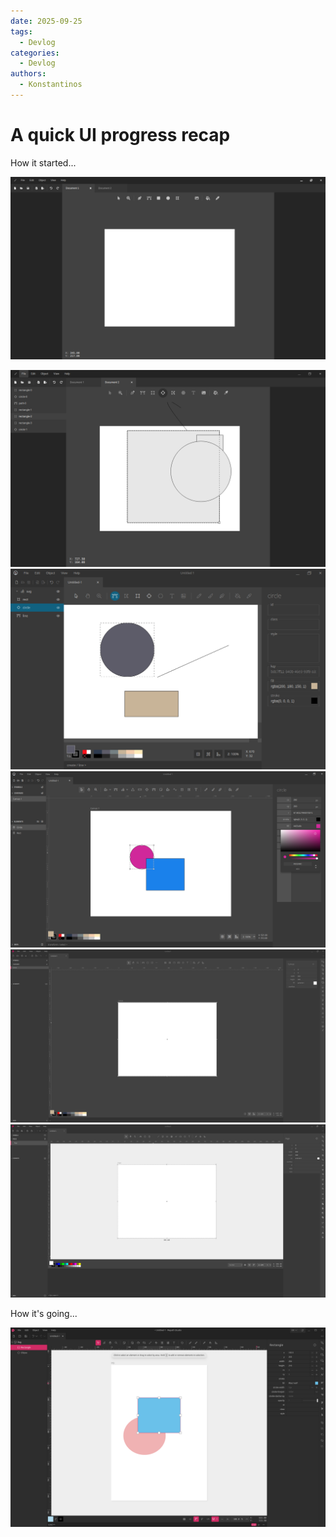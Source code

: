 ```yaml
---
date: 2025-09-25
tags:
  - Devlog
categories:
  - Devlog
authors: 
  - Konstantinos
---
```


# A quick UI progress recap

How it started...

![2](/assets/images/2.png)

<!-- more -->

![3](/assets/images/3.png)
![4](/assets/images/4.png)
![5](/assets/images/5.png)
![6](/assets/images/6.png)
![7](/assets/images/7.png)

How it's going...

![8](/assets/images/8.png)
